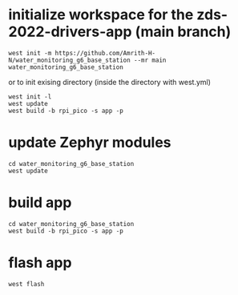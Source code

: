 # initialize workspace for the zds-2022-drivers-app (main branch)

```
west init -m https://github.com/Amrith-H-N/water_monitoring_g6_base_station --mr main water_monitoring_g6_base_station
```
or to init exising directory (inside the directory with west.yml)
```
west init -l 
west update
west build -b rpi_pico -s app -p
```

# update Zephyr modules
```
cd water_monitoring_g6_base_station
west update
```
# build app
```
cd water_monitoring_g6_base_station
west build -b rpi_pico -s app -p
```

# flash app
```
west flash
```
